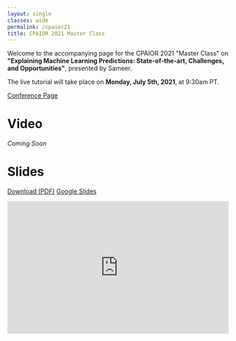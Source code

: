 ```yaml
---
layout: single
classes: wide
permalink: /cpaior21
title: CPAIOR 2021 Master Class
---
```


Welcome to the accompanying page for the CPAIOR 2021 "Master Class" on **"Explaining Machine Learning Predictions: State-of-the-art, Challenges, and Opportunities"**, presented by Sameer.

The live tutorial will take place on **Monday, July 5th, 2021**, at 9:30am PT.

<a class="btn btn--primary" href="https://easychair.org/smart-program/CPAIOR2021/2021-07-05.html#session:53607">Conference Page</a>


# Video

_Coming Soon_

# Slides

<a class="btn btn--primary" href="assets/files/explainml-tutorial-cpaior21.pdf">Download (PDF)</a>
<a class="btn btn--info" href="https://docs.google.com/presentation/d/e/2PACX-1vSvqtnYQ7mHFYCavP10SRCwa1MQRYuf-eXNNi4-za8Uvi_I7uPHlwcPU7Ng3jhlndJGw10q_IwDP7oC/pub?start=false&loop=false&delayms=3000">Google Slides</a>

<div style="position: relative;    width: 100%;    padding-top: 60%;    overflow: hidden;">
    <iframe src="https://docs.google.com/presentation/d/e/2PACX-1vSvqtnYQ7mHFYCavP10SRCwa1MQRYuf-eXNNi4-za8Uvi_I7uPHlwcPU7Ng3jhlndJGw10q_IwDP7oC/embed?start=false&loop=true&delayms=3000" frameborder="0" width="640" height="389" allowfullscreen="true" mozallowfullscreen="true" webkitallowfullscreen="true" style="position: absolute;    top: 0;    left: 0;    width: 100%;    height: 100%;"></iframe>
</div>
